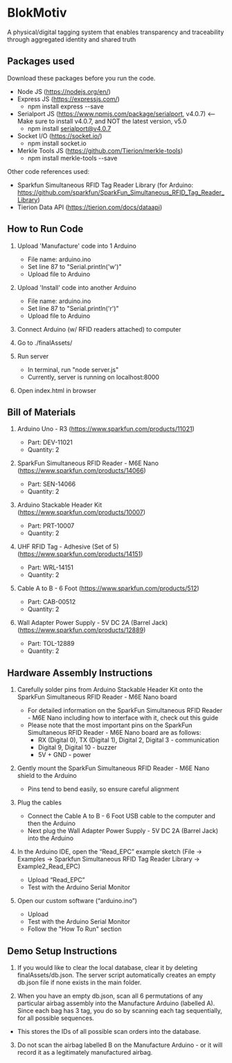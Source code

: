 # BlokMotiv
A physical/digital tagging system that enables transparency and traceability through aggregated identity and shared truth

## Packages used 

Download these packages before you run the code. 

- Node JS (https://nodejs.org/en/)
- Express JS (https://expressjs.com/)
	- npm install express --save
- Serialport JS (https://www.npmjs.com/package/serialport, v4.0.7) <-- Make sure to install v4.0.7, and NOT the latest version, v5.0
	- npm install serialport@v4.0.7
- Socket I/O (https://socket.io/)
	- npm install socket.io
- Merkle Tools JS (https://github.com/Tierion/merkle-tools)
	- npm install merkle-tools --save

Other code references used: 
- Sparkfun Simultaneous RFID Tag Reader Library (for Arduino: https://github.com/sparkfun/SparkFun_Simultaneous_RFID_Tag_Reader_Library)
- Tierion Data API (https://tierion.com/docs/dataapi)


## How to Run Code

1. Upload 'Manufacture' code into 1 Arduino  
	- File name: arduino.ino
	- Set line 87 to "Serial.println('w')"
	- Upload file to Arduino 

2. Upload 'Install' code into another Arduino
	- File name: arduino.ino
	- Set line 87 to "Serial.println('r')"
	- Upload file to Arduino 

3. Connect Arduino (w/ RFID readers attached) to computer 

4. Go to ./finalAssets/

5. Run server
	- In terminal, run "node server.js" 
	- Currently, server is running on localhost:8000

6. Open index.html in browser


 
## Bill of Materials

1. Arduino Uno - R3 (https://www.sparkfun.com/products/11021)
	- Part: DEV-11021
	- Quantity: 2

2. SparkFun Simultaneous RFID Reader - M6E Nano (https://www.sparkfun.com/products/14066)
	- Part: SEN-14066
	- Quantity: 2

3. Arduino Stackable Header Kit (https://www.sparkfun.com/products/10007)
	- Part: PRT-10007
	- Quantity: 2	

4. UHF RFID Tag - Adhesive (Set of 5) (https://www.sparkfun.com/products/14151)
	- Part: WRL-14151
	- Quantity: 2

5. Cable A to B - 6 Foot (https://www.sparkfun.com/products/512)
	- Part: CAB-00512
	- Quantity: 2

6. Wall Adapter Power Supply - 5V DC 2A (Barrel Jack) (https://www.sparkfun.com/products/12889) 
	- Part: TOL-12889
	- Quantity: 2

## Hardware Assembly Instructions

1. Carefully solder pins from Arduino Stackable Header Kit onto the SparkFun Simultaneous RFID Reader - M6E Nano board
	- For detailed information on the SparkFun Simultaneous RFID Reader - M6E Nano including how to interface with it, check out this guide
	- Please note that the most important pins on the SparkFun Simultaneous RFID Reader - M6E Nano board are as follows:
		- RX (Digital 0), TX (Digital 1), Digital 2, Digital 3 - communication
		- Digital 9, Digital 10 - buzzer
		- 5V + GND - power

2. Gently mount the SparkFun Simultaneous RFID Reader - M6E Nano shield to the Arduino
	- Pins tend to bend easily, so ensure careful alignment

3. Plug the cables
	- Connect the Cable A to B - 6 Foot USB cable to the computer and then the Arduino
	- Next plug the Wall Adapter Power Supply - 5V DC 2A (Barrel Jack) into the Arduino

4. In the Arduino IDE, open the “Read_EPC” example sketch (File → Examples → Sparkfun Simultaneous RFID Tag Reader Library → Example2_Read_EPC)
	- Upload “Read_EPC”
	- Test with the Arduino Serial Monitor

5. Open our custom software (“arduino.ino”)
	- Upload
 	- Test with the Arduino Serial Monitor
 	- Follow the "How To Run" section


## Demo Setup Instructions 

1. If you would like to clear the local database, clear it by deleting finalAssets/db.json. The server script automatically creates an empty db.json file if none exists in the main folder.  

2. When you have an empty db.json, scan all 6 permutations of any particular airbag assembly into the Manufacture Arduino (labelled A). Since each bag has 3 tag, you do so by scanning each tag sequentially, for all possible sequences. 
- This stores the IDs of all possible scan orders into the database. 

3. Do not scan the airbag labelled B on the Manufacture Arduino - or it will record it as a legitimately manufactured airbag.




